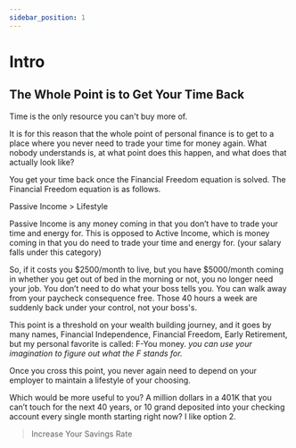 ```yaml
---
sidebar_position: 1
---
```


# Intro

## The Whole Point is to Get Your Time Back ##

Time is the only resource you can't buy more of. 

It is for this reason that the whole point of personal finance is to get to a place where you never need to trade your time for money again. What nobody understands is, at what point does this happen, and what does that actually look like? 

You get your time back once the Financial Freedom equation is solved. The Financial Freedom equation is as follows.

Passive Income > Lifestyle

Passive Income is any money coming in that you don’t have to trade your time and energy for. This is opposed to Active Income, which is money coming in that you do need to trade your time and energy for. (your salary falls under this category)

So, if it costs you $2500/month to live, but you have $5000/month coming in whether you get out of bed in the morning or not, you no longer need your job. You don’t need to do what your boss tells you. You can walk away from your paycheck consequence free. Those 40 hours a week are suddenly back under your control, not your boss's.

This point is a threshold on your wealth building journey, and it goes by many names, 
Financial Independence, 
Financial Freedom, 
Early Retirement,
but my personal favorite is called:
F-You money. 
*you can use your imagination to figure out what the F stands for.*

Once you cross this point, you never again need to depend on your employer to maintain a lifestyle of your choosing. 

Which would be more useful to you? 
A million dollars in a 401K that you can’t touch for the next 40 years, or 10 grand deposited into your checking account every single month starting right now?
I like option 2.

>Increase Your Savings Rate
